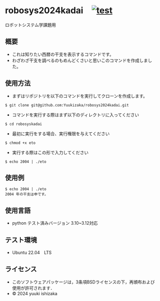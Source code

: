 # robosys2024kadai　[![test](https://github.com/Yuukizaka/robosys2024kadai/actions/workflows/test.yml/badge.svg)](https://github.com/Yuukizaka/robosys2024kadai/actions/workflows/test.yml)
ロボットシステム学課題用
## 概要

- これは知りたい西暦の干支を表示するコマンドです。
- わざわざ干支を調べるのもめんどくさいと思いこのコマンドを作成しました。

## 使用方法
- まずはリポジトリを以下のコマンドを実行してクローンを作成します。
```
$ git clone git@github.com:Yuukizaka/robosys2024kadai.git
```

- コマンドを実行する際はまず以下のディレクトリに入ってください
```
$ cd robosyskadai
```

- 最初に実行をする場合、実行権限を与えてください
```
$ chmod +x eto
```

- 実行する際はこの形で入力してください
```
$ echo 2004 | ./eto
```

## 使用例
```
$ echo 2004 | ./eto
2004 年の干支は申です。
```
## 使用言語
- python
    テスト済みバージョン 3.10~3.12対応	

## テスト環境

- Ubuntu 22.04　LTS

## ライセンス
- このソフトウェアパッケージは，3条項BSDライセンスの下，再頒布および使用が許可されます．
- © 2024 yuuki ishizaka
